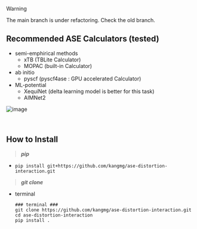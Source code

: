 > [!WARNING]  
> The main branch is under refactoring. Check the old branch.

## Recommended ASE Calculators (tested)
- semi-emphirical methods
  - xTB (TBLite Calculator)
  - MOPAC (built-in Calculator)
- ab initio
  - pyscf (pyscf4ase : GPU accelerated Calculator)
- ML-potential
  - XequiNet (delta learning model is better for this task)
  - AIMNet2

![image](https://github.com/user-attachments/assets/ba31838f-ab6b-4386-9330-4e675d7e60af)


<br/>

## How to Install
> ***pip***
- 
  ```shell
  pip install git+https://github.com/kangmg/ase-distortion-interaction.git
  ```

> ***git clone***
- terminal
  ```shell
  ### terminal ###
  git clone https://github.com/kangmg/ase-distortion-interaction.git
  cd ase-distortion-interaction
  pip install .
  ```


